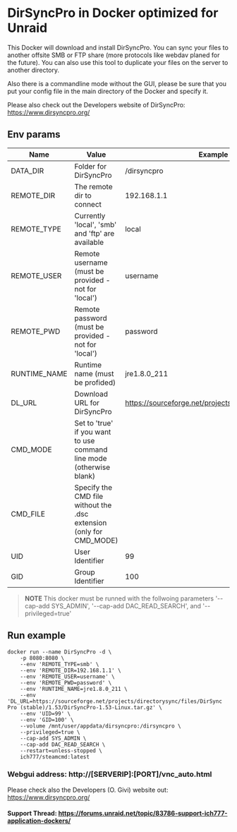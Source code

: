 # DirSyncPro in Docker optimized for Unraid
This Docker will download and install DirSyncPro. You can sync your files to another offsite SMB or FTP share (more protocols like webdav planed for the future).
You can also use this tool to duplicate your files on the server to another directory.

Also there is a commandline mode without the GUI, please be sure that you put your config file in the main directory of the Docker and specify it.

Please also check out the Developers website of DirSyncPro: https://www.dirsyncpro.org/


## Env params
| Name | Value | Example |
| --- | --- | --- |
| DATA_DIR | Folder for DirSyncPro | /dirsyncpro |
| REMOTE_DIR| The remote dir to connect | 192.168.1.1 |
| REMOTE_TYPE | Currently 'local', 'smb' and 'ftp' are available | local |
| REMOTE_USER | Remote username (must be provided - not for 'local') | username |
| REMOTE_PWD | Remote password (must be provided - not for 'local') | password |
| RUNTIME_NAME | Runtime name (must be profided) | jre1.8.0_211 |
| DL_URL | Download URL for DirSyncPro | https://sourceforge.net/projects/directorysync/files... |
| CMD_MODE | Set to 'true' if you want to use command line mode (otherwise blank) | |
| CMD_FILE | Specify the CMD file without the .dsc extension (only for CMD_MODE) | |
| UID | User Identifier | 99 |
| GID | Group Identifier | 100 |


>**NOTE** This docker must be runned with the follwoing parameters '--cap-add SYS_ADMIN', '--cap-add DAC_READ_SEARCH', and '--privileged=true'

## Run example
```
docker run --name DirSyncPro -d \
    -p 8080:8080 \
    --env 'REMOTE_TYPE=smb' \
    --env 'REMOTE_DIR=192.168.1.1' \
    --env 'REMOTE_USER=username' \
    --env 'REMOTE_PWD=password' \
    --env 'RUNTIME_NAME=jre1.8.0_211 \
    --env 'DL_URL=https://sourceforge.net/projects/directorysync/files/DirSync Pro (stable)/1.53/DirSyncPro-1.53-Linux.tar.gz' \
    --env 'UID=99' \
    --env 'GID=100' \
    --volume /mnt/user/appdata/dirsyncpro:/dirsyncpro \
    --privileged=true \
    --cap-add SYS_ADMIN \
    --cap-add DAC_READ_SEARCH \
    --restart=unless-stopped \
    ich777/steamcmd:latest
```
### Webgui address: http://[SERVERIP]:[PORT]/vnc_auto.html


Please check also the Developers (O. Givi) website out: https://www.dirsyncpro.org/


#### Support Thread: https://forums.unraid.net/topic/83786-support-ich777-application-dockers/